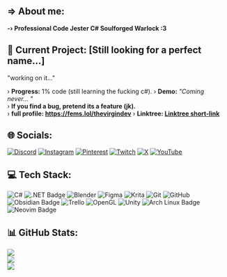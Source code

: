 ## => About me:
**-› Professional Code Jester C# Soulforged Warlock :3**


## 🚧 Current Project: **[Still looking for a perfect name…]**  
"working on it..."

› **Progress:** 1% code (still learning the fucking c#).
› **Demo:** *"Coming never... "*  
› **If you find a bug, pretend its a feature (jk).**  
› **full profile: https://fems.lol/thevirgindev**
› **Linktree: [Linktree short-link](https://tr.ee/gtQ7zr)**  


## 🌐 Socials:
[![Discord](https://img.shields.io/badge/Discord-%237289DA.svg?logo=discord&logoColor=white)](https://discord.gg/https://discord.gg/2JVtWDFSNU) [![Instagram](https://img.shields.io/badge/Instagram-%23E4405F.svg?logo=Instagram&logoColor=white)](https://instagram.com/thevirgindev) [![Pinterest](https://img.shields.io/badge/Pinterest-%23E60023.svg?logo=Pinterest&logoColor=white)](https://pinterest.com/thevirgindev) [![Twitch](https://img.shields.io/badge/Twitch-%239146FF.svg?logo=Twitch&logoColor=white)](https://twitch.tv/thevirgindev) [![X](https://img.shields.io/badge/X-black.svg?logo=X&logoColor=white)](https://x.com/_thevirgindev) [![YouTube](https://img.shields.io/badge/YouTube-%23FF0000.svg?logo=YouTube&logoColor=white)](https://youtube.com/@UCLlB-GCCBovA_BHMe44rccQ) 

## 💻 Tech Stack:
![C#](https://img.shields.io/badge/c%23-%23239120.svg?style=for-the-badge&logo=csharp&logoColor=white) ![.NET Badge](https://img.shields.io/badge/.NET-512BD4?logo=dotnet&logoColor=fff&style=for-the-badge)  ![Blender](https://img.shields.io/badge/blender-%23F5792A.svg?style=for-the-badge&logo=blender&logoColor=white) ![Figma](https://img.shields.io/badge/figma-%23F24E1E.svg?style=for-the-badge&logo=figma&logoColor=white) ![Krita](https://img.shields.io/badge/Krita-203759?style=for-the-badge&logo=krita&logoColor=EEF37B) ![Git](https://img.shields.io/badge/git-%23F05033.svg?style=for-the-badge&logo=git&logoColor=white) ![GitHub](https://img.shields.io/badge/github-%23121011.svg?style=for-the-badge&logo=github&logoColor=white) ![Obsidian Badge](https://img.shields.io/badge/Obsidian-7C3AED?logo=obsidian&logoColor=fff&style=for-the-badge) ![Trello](https://img.shields.io/badge/Trello-%23026AA7.svg?style=for-the-badge&logo=Trello&logoColor=white) ![OpenGL](https://img.shields.io/badge/OpenGL-white?logo=OpenGL&style=for-the-badge) ![Unity](https://img.shields.io/badge/unity-%23000000.svg?style=for-the-badge&logo=unity&logoColor=white) ![Arch Linux Badge](https://img.shields.io/badge/Arch%20Linux-1793D1?logo=archlinux&logoColor=fff&style=for-the-badge) ![Neovim Badge](https://img.shields.io/badge/Neovim-57A143?logo=neovim&logoColor=fff&style=for-the-badge)
## 📊 GitHub Stats:
![](https://github-readme-stats.vercel.app/api?username=thevirgindev&theme=midnight-purple&hide_border=false&include_all_commits=true&count_private=true)<br/>
![](https://nirzak-streak-stats.vercel.app/?user=thevirgindev&theme=midnight-purple&hide_border=false)<br/>
![](https://github-readme-stats.vercel.app/api/top-langs/?username=thevirgindev&theme=midnight-purple&hide_border=false&include_all_commits=true&count_private=true&layout=compact)
